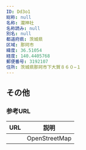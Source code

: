 ```yaml
---
ID: Dd3o1
総称: null
名称: 瀧神社
名称読み: null
別名: null
都道府県: 茨城県
区域: 那珂市
緯度: 36.51054
経度: 140.4405768
郵便番号: 3192107
住所: 茨城県那珂市下大賀８６０−１
---
```


## その他

### 参考URL

| URL | 説明          |
| --- | ------------- |
|     | OpenStreetMap |
